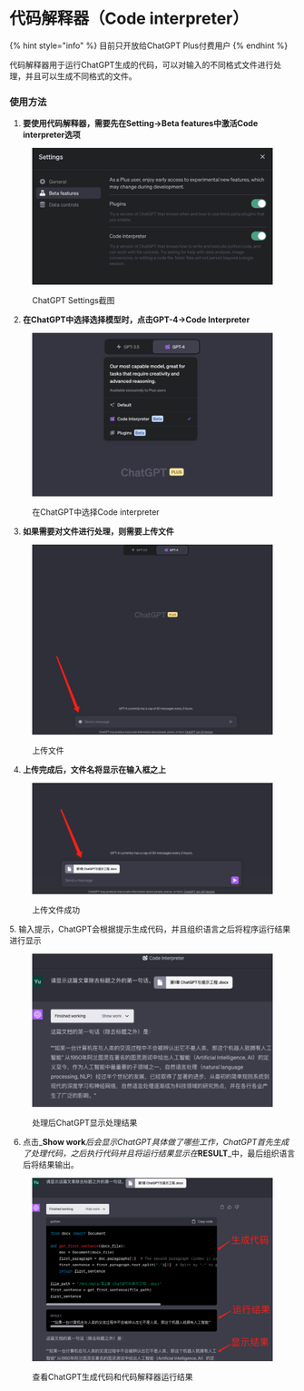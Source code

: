 # 代码解释器（Code interpreter）

{% hint style="info" %}
目前只开放给ChatGPT Plus付费用户
{% endhint %}

代码解释器用于运行ChatGPT生成的代码，可以对输入的不同格式文件进行处理，并且可以生成不同格式的文件。

### **使用方法**

1. **要使用代码解释器，需要先在Setting->Beta features中激活Code interpreter选项**

<figure><img src="../../.gitbook/assets/image (4) (1).png" alt=""><figcaption><p>ChatGPT Settings截图 </p></figcaption></figure>

2. **在ChatGPT中选择选择模型时，点击GPT-4->Code Interpreter**

<figure><img src="../../.gitbook/assets/image (5) (1).png" alt=""><figcaption><p>在ChatGPT中选择Code interpreter </p></figcaption></figure>

3. **如果需要对文件进行处理，则需要上传文件**

<figure><img src="../../.gitbook/assets/image (7) (1).png" alt=""><figcaption><p>上传文件</p></figcaption></figure>

4. **上传完成后，文件名将显示在输入框之上**

<figure><img src="../../.gitbook/assets/image (8).png" alt=""><figcaption><p>上传文件成功</p></figcaption></figure>

5\. 输入提示，ChatGPT会根据提示生成代码，并且组织语言之后将程序运行结果进行显示

<figure><img src="../../.gitbook/assets/image (9).png" alt=""><figcaption><p>处理后ChatGPT显示处理结果</p></figcaption></figure>

6. 点击_**Show work**_后会显示ChatGPT具体做了哪些工作，ChatGPT首先生成了处理代码，之后执行代码并且将运行结果显示在_**RESULT**_中，最后组织语言后将结果输出。

<figure><img src="../../.gitbook/assets/image (10).png" alt=""><figcaption><p>查看ChatGPT生成代码和代码解释器运行结果</p></figcaption></figure>
